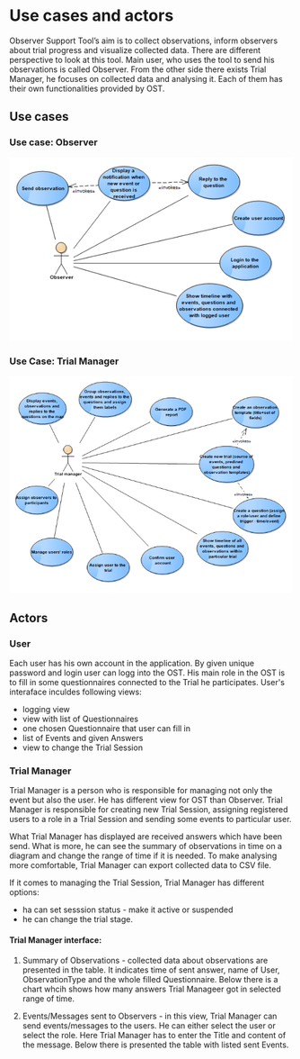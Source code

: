 # Use cases and actors

Observer Support Tool’s aim is to  collect observations, inform observers about trial progress and visualize collected data. There are different perspective to look at this tool.  Main user, who uses the tool to send his observations is called Observer. From the other side there exists Trial Manager, he focuses on collected data and analysing it.  Each of them has their own functionalities provided by OST. 

## Use cases

### Use case: Observer
![](./img/use-cases-observer.png)

### Use Case: Trial Manager
![](./img/use-cases-trial-manager.png)


## Actors

### User

Each user has his own account in the application. By given unique password and login user can logg into the OST. His main role in the OST is to fill in some questionnaires connected to the Trial he participates. 
User's interaface inculdes following views: 

- logging view
- view with list of Questionnaires
- one chosen Questionnaire that user can fill in
- list of Events and given Answers 
- view to change the Trial Session 



### Trial Manager

Trial Manager is a person who is responsible for managing not only the event but also the user. He has different view for OST than Observer. Trial Manager is responsible for creating new Trial Session, assigning registered users to a role in a Trial Session and sending some events to particular user. 

What Trial Manager has displayed are received answers which have been send. What is more, he can see the summary of observations in time on a diagram and change the range of time if it is needed.  To make analysing more comfortable, Trial Manager can export collected data to CSV file. 

If it comes to managing the Trial Session, Trial Manager has different options: 
- ha can set sesssion status - make it active or suspended
- he can change the trial stage.


#### Trial Manager interface:
1. Summary of Observations - collected data about observations are presented in the table. It indicates time of sent answer, name of User, ObservationType and the whole filled Questionnaire. 
Below there is a chart whcih shows how many answers Trial Manageer got in selected range of time. 


3. Events/Messages sent to Observers - in this view, Trial Manager can send events/messages to the users. He can either select the user or select the role. Here Trial Manager has to enter the Title and content of the message. 
Below there is presented the table with listed sent Events. 





